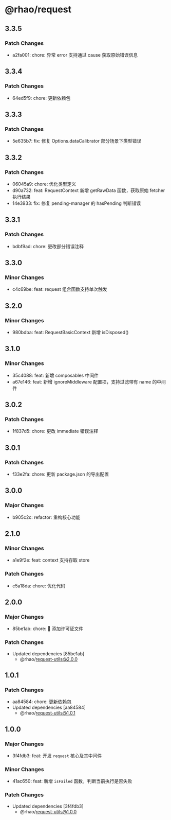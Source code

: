 # @rhao/request

## 3.3.5

### Patch Changes

- a2fa001: chore: 异常 error 支持通过 cause 获取原始错误信息

## 3.3.4

### Patch Changes

- 64ed5f9: chore: 更新依赖包

## 3.3.3

### Patch Changes

- 5e635b7: fix: 修复 Options.dataCalibrator 部分场景下类型错误

## 3.3.2

### Patch Changes

- 06045a9: chore: 优化类型定义
- d90a732: feat: RequestContext 新增 getRawData 函数，获取原始 fetcher 执行结果
- 14e3933: fix: 修复 pending-manager 的 hasPending 判断错误

## 3.3.1

### Patch Changes

- bdbf9ad: chore: 更改部分错误注释

## 3.3.0

### Minor Changes

- c4c69be: feat: request 组合函数支持单次触发

## 3.2.0

### Minor Changes

- 980bdba: feat: RequestBasicContext 新增 isDisposed()

## 3.1.0

### Minor Changes

- 35c4088: feat: 新增 composables 中间件
- a67e146: feat: 新增 ignoreMiddleware 配置项，支持过滤带有 name 的中间件

## 3.0.2

### Patch Changes

- 1f837d5: chore: 更改 immediate 错误注释

## 3.0.1

### Patch Changes

- f33e2fa: chore: 更新 package.json 的导出配置

## 3.0.0

### Major Changes

- b905c2c: refactor: 重构核心功能

## 2.1.0

### Minor Changes

- a1e9f2e: feat: context 支持存取 store

### Patch Changes

- c5a18da: chore: 优化代码

## 2.0.0

### Major Changes

- 85be1ab: chore: 🤖 添加许可证文件

### Patch Changes

- Updated dependencies [85be1ab]
  - @rhao/request-utils@2.0.0

## 1.0.1

### Patch Changes

- aa84584: chore: 更新依赖包
- Updated dependencies [aa84584]
  - @rhao/request-utils@1.0.1

## 1.0.0

### Major Changes

- 3f4fdb3: feat: 开发 `request` 核心及其中间件

### Minor Changes

- 41ac650: feat: 新增 `isFailed` 函数，判断当前执行是否失败

### Patch Changes

- Updated dependencies [3f4fdb3]
  - @rhao/request-utils@1.0.0
